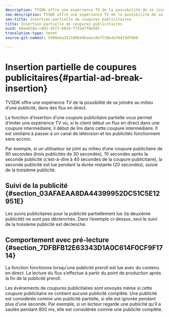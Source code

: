 ```yaml
---
description: TVSDK offre une expérience TV de la possibilité de se joindre au milieu d’une publicité, dans des flux en direct.
seo-description: TVSDK offre une expérience TV de la possibilité de se joindre au milieu d’une publicité, dans des flux en direct.
seo-title: Insertion partielle de coupures publicitaires
title: Insertion partielle de coupures publicitaires
uuid: b6ee62da-c4d1-42f2-b03d-f73247f8e585
translation-type: tm+mt
source-git-commit: 5908e5a3521966496aeec0ef730e4a704fddfb68

---
```



# Insertion partielle de coupures publicitaires{#partial-ad-break-insertion}

TVSDK offre une expérience TV de la possibilité de se joindre au milieu d’une publicité, dans des flux en direct.

La fonction d’insertion d’une coupure publicitaire partielle vous permet d’imiter une expérience TV où, si le client début un flux en direct dans une coupure intermédiaire, il début de lire dans cette coupure intermédiaire. Il est similaire à passer à un canal de télévision et les publicités fonctionnent sans accroc.

Par exemple, si un utilisateur se joint au milieu d’une coupure publicitaire de 90 secondes (trois publicités de 30 secondes), 10 secondes après la seconde publicité (c’est-à-dire à 40 secondes de la coupure publicitaire), la seconde publicité est lue pendant la durée restante (20 secondes), suivie de la troisième publicité.

## Suivi de la publicité {#section_03AFAEAA8DA44399952DC51C5E12951E}

Les suivis publicitaires pour la publicité partiellement lue (la deuxième publicité) ne sont pas déclenchés. Dans l’exemple ci-dessus, seul le suivi de la troisième publicité est déclenché.

## Comportement avec pré-lecture {#section_7DFBFB12E63343D1A0C614F0CF9F1714}

La fonction fonctionne lorsqu’une publicité preroll est lue avec du contenu en direct. La lecture du flux s’effectue à partir du point de production après la fin de la publicité preroll.

Les événements de coupures publicitaires sont envoyés même si cette coupure publicitaire ne contient aucune publicité complète. Une publicité est considérée comme une publicité partielle, si elle est ignorée pendant plus d’une seconde. Par exemple, si un lecteur regarde une publicité qu’il a sautée pendant 800 ms, elle est considérée comme une publicité complète.
